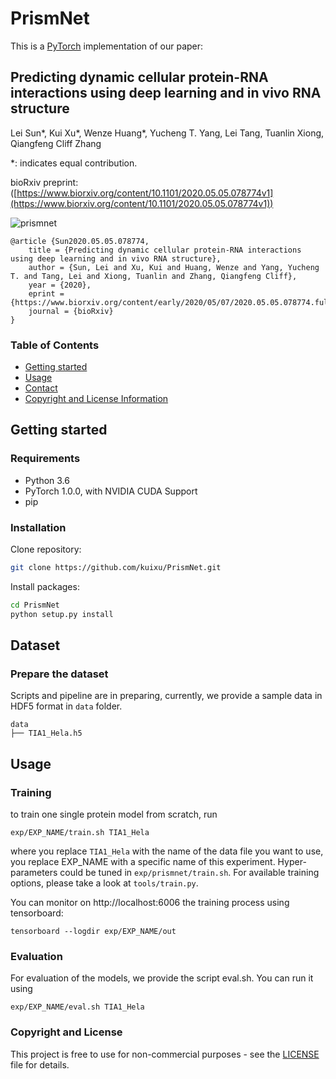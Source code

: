 # PrismNet

This is a [PyTorch](https://pytorch.org/) implementation of our paper:
## Predicting dynamic cellular protein-RNA interactions using deep learning and in vivo RNA structure
Lei Sun*,  Kui Xu*, Wenze Huang*, Yucheng T. Yang, Lei Tang, Tuanlin Xiong, Qiangfeng Cliff Zhang

*: indicates equal contribution.

bioRxiv preprint: ([https://www.biorxiv.org/content/10.1101/2020.05.05.078774v1](https://www.biorxiv.org/content/10.1101/2020.05.05.078774v1))

![prismnet](https://github.com/kuixu/PrismNet/wiki/imgs/prismnet.png)

```
@article {Sun2020.05.05.078774,
	title = {Predicting dynamic cellular protein-RNA interactions using deep learning and in vivo RNA structure},
	author = {Sun, Lei and Xu, Kui and Huang, Wenze and Yang, Yucheng T. and Tang, Lei and Xiong, Tuanlin and Zhang, Qiangfeng Cliff},
	year = {2020},
	eprint = {https://www.biorxiv.org/content/early/2020/05/07/2020.05.05.078774.full.pdf},
	journal = {bioRxiv}
}
```

### Table of Contents
- [Getting started](#Getting-started)
- [Usage](#usage)
- [Contact](#contact)
- [Copyright and License Information](#copyright-and-license-information)

## Getting started


### Requirements
 
 - Python 3.6
 - PyTorch 1.0.0, with NVIDIA CUDA Support
 - pip

### Installation
Clone repository: 

```bash
git clone https://github.com/kuixu/PrismNet.git
```
Install packages:
```bash
cd PrismNet
python setup.py install
```

## Dataset

### Prepare the dataset

Scripts and pipeline are in preparing, currently, we provide a sample data in HDF5 format in `data` folder.

```
data
├── TIA1_Hela.h5
```



## Usage

### Training

to train one single protein model from scratch, run
```
exp/EXP_NAME/train.sh TIA1_Hela
```
where you replace `TIA1_Hela` with the name of the data file you want to use, you replace EXP_NAME with a specific name of this experiment. Hyper-parameters could be tuned in `exp/prismnet/train.sh`. For available training options, please take a look at `tools/train.py`.

You can monitor on http://localhost:6006 the training process using tensorboard:
```
tensorboard --logdir exp/EXP_NAME/out
```

### Evaluation
For evaluation of the models, we provide the script eval.sh. You can run it using
```
exp/EXP_NAME/eval.sh TIA1_Hela
```


### Copyright and License
This project is free to use for non-commercial purposes - see the [LICENSE](LICENSE) file for details.


